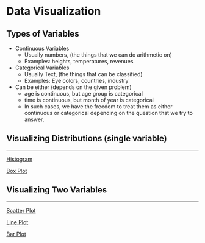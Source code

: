 # Data Visualization

## Types of Variables

- Continuous Variables
    - Usually numbers, (the things that we can do arithmetic on)
    - Examples: heights, temperatures, revenues
- Categorical Variables
    - Usually Text, (the things that can be classified)
    - Examples: Eye colors, countries, industry
- Can be either (depends on the given problem)
    - age is continuous, but age group is categorical
    - time is continuous, but month of year is categorical
    - In such cases, we have the freedom to treat them as either continuous or categorical depending on the question that we try to answer.
    

## Visualizing Distributions (single variable)

---

[Histogram](Data%20Visualization%20486560e3cd074133b9f1a372bb133051/Histogram%20a6644922ea3842859bed632e8f60c19f.md)

[Box Plot](Data%20Visualization%20486560e3cd074133b9f1a372bb133051/Box%20Plot%208d039219a39e4ba99ed2f16f4b5ec395.md)

## Visualizing Two Variables

---

[Scatter Plot](Data%20Visualization%20486560e3cd074133b9f1a372bb133051/Scatter%20Plot%20596001ca41cc4517bc8edc600cc8baf2.md)

[Line Plot](Data%20Visualization%20486560e3cd074133b9f1a372bb133051/Line%20Plot%209a5c85a352964965ac6f63382c78d7c7.md)

[Bar Plot](Data%20Visualization%20486560e3cd074133b9f1a372bb133051/Bar%20Plot%20b242f30d30ac4b2da3bd3132284287a4.md)